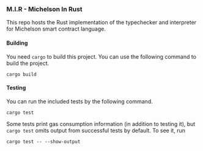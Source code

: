 ### M.I.R - Michelson In Rust

This repo hosts the Rust implementation of the typechecker and interpreter for
Michelson smart contract language.

#### Building

You need `cargo` to build this project. You can use the following
command to build the project.

`cargo build`

#### Testing

You can run the included tests by the following command.

`cargo test`

Some tests print gas consumption information (in addition to testing it), but `cargo test` omits output from successful tests by default. To see it, run

`cargo test -- --show-output`
